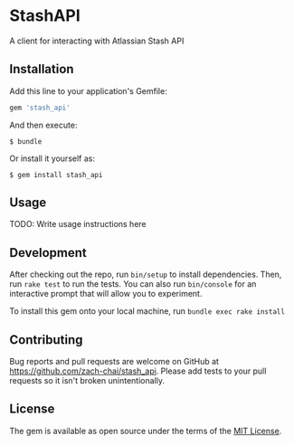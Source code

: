# StashAPI

A client for interacting with Atlassian Stash API

## Installation

Add this line to your application's Gemfile:

```ruby
gem 'stash_api'
```

And then execute:

    $ bundle

Or install it yourself as:

    $ gem install stash_api

## Usage

TODO: Write usage instructions here

## Development

After checking out the repo, run `bin/setup` to install dependencies. Then, run `rake test` to run the tests. You can also run `bin/console` for an interactive prompt that will allow you to experiment.

To install this gem onto your local machine, run `bundle exec rake install`

## Contributing

Bug reports and pull requests are welcome on GitHub at https://github.com/zach-chai/stash_api. Please add tests to your pull requests so it isn't broken unintentionally.

## License

The gem is available as open source under the terms of the [MIT License](http://opensource.org/licenses/MIT).


